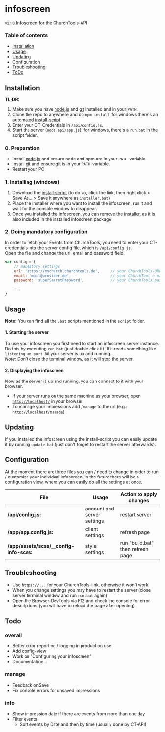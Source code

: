 # infoscreen
<small>v2.1.0</small> Infoscreen for the ChurchTools-API 

### Table of contents
- [Installation](#installation)
- [Usage](#usage)
- [Updating](#updating)
- [Configuration](#configuration)
- [Troubleshooting](#troubleshooting)
- [ToDo](#todo)

## Installation
**TL;DR:**
1. Make sure you have [node.js][nodejs-home] and [git][git-win] installed and in your `PATH`.
1. Clone the repo to anywhere and do `npm install`, for windows there's an automated [install-script][installer-win].
1. Enter your CT-Credentials in `/api/config.js`.
1. Start the server (`node api/app.js`); for windows, there's a `run.bat` in the script folder.

### 0. Preparation
- Install [node.js][nodejs-home] and ensure node and npm are in your `PATH`-variable.
- Install [git][git-win] and ensure git is in your `PATH`-variable.
- Restart your PC

### 1. Installing (windows)
1. Download the [install-script][installer-win] (to do so, click the link, then right click > Save As... > Save it anywhere as `installer.bat`)
1. Place the installer where you want to install the infoscreen, run it and wait for the console window to disappear.
1. Once you installed the infoscreen, you can remove the installer, as it is also included in the installed infoscreen package

### 2. Doing mandatory configuration
In order to fetch your Events from ChurchTools, you need to enter your CT-credentials into the server config file, which is `/api/config.js`.  
Open the file and change the url, email and password field.

```javascript
var config = {
    // mandatory settings
    url: 'https://mychurch.churchtools.de',     // your ChurchTools-URL
    email: 'mail@provider.de',                  // your ChurchTool e-mail
    password: 'superSecretPassword',            // your ChurchTools password
    
    ...
}
```

## Usage
**Note:** You can find all the `.bat` scripts mentioned in the `script` folder.
 
#### 1. Starting the server
To use your infoscreen you first need to start an infoscreen server instance. 
Do this by executing `run.bat` (just double click it). 
If it reads something like `listening on port 80` your server is up and running.  
*Note:* Don't close the terminal window, as it will stop the server.

#### 2. Displaying the infoscreen
Now as the server is up and running, you can connect to it with your browser.
- If your server runs on the same machine as your browser, open [`http://localhost/`][localhost-info] in your browser
- To manage your impressions add `/manage` to the url (e.g.: [`http://localhost/manage`][localhost-manage])

## Updating
If you installed the infoscreen using the install-script you can easily update it by running `update.bat`
(just don't forget to restart the server afterwards).

## Configuration
At the moment there are three files you can / need to change
in order to run / customize your individual infoscreen.
In the future there will be a configuration view, 
where you can easily do all the settings at once.

File | Usage | Action to apply changes
---|---|---
**/api/config.js:** | account and server settings | restart server
**/app/app.config.js:** | client settings | refresh page
**/app/assets/scss/__config-info-scss:** | style settings | run "build.bat" then refresh page

## Troubleshooting
* Use ```https://...``` for your ChurchTools-link, otherwise it won't work
* When you change settings you may have to restart the server (close server terminal window and run ```run.bat``` again)
* Open the Browser-DevTools via F12 and check the console for error descriptions (you will have to reload the page after opening)

## Todo

### overall
* Better error reporting / logging in production use
* Add config-view
* Work on "Configuring your infoscreen"
* Documentation...

### manage
* Feedback onSave
* Fix console errors for unsaved impressions

### info
* Show impression date if there are events from more than one day
* Filter events
    * Sort events by Date and then by time (usually done by CT-API)
    
[installer-win]: https://raw.githubusercontent.com/derzeiss/infoscreen2/master/script/installer.bat
[nodejs-home]: https://nodejs.org
[git-win]: https://git-for-windows.github.io/

[localhost-info]: http://localhost/
[localhost-manage]: http://localhost/manage/